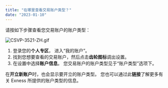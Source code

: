 ```yaml
---
title: "在哪里查看交易账户类型？"
date: "2023-01-10"
---
```


<Ads></Ads> 

请按如下步骤查看您交易账户的账户类型：

![CSVP-3521-ZH.gif](https://testingcf.jsdelivr.net/gh/jarlin8/OSS@main/exhelp/CSVP-3521-ZH.gif)

1. 登录您的**个人专区**， 进入“我的账户”。
2. 找到您想要查看的交易账户，然后点击**齿轮图标**调出设置。
3. 在设置中选择**账户信息**。 您交易账户的账户类型见于“账户类型”选项下。

在**开立新账户**时，也会显示要开立的账户类型。 您也可以通过此**链接**了解更多有关 Exness 所提供的账户类型的信息。
